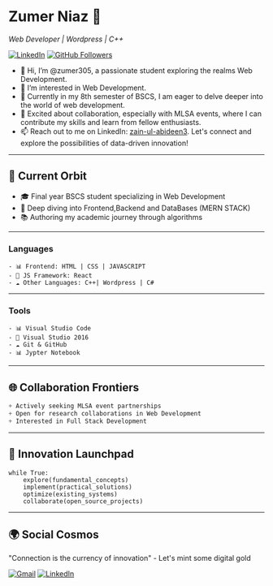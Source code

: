 
# Zumer Niaz 🤖
*Web Developer | Wordpress | C++*

[![LinkedIn](https://img.shields.io/badge/LinkedIn-Connect%20Professionally-blue?style=flat-square&logo=linkedin)](https://www.linkedin.com/in/zumer-niaz/)
[![GitHub Followers](https://img.shields.io/github/followers/zumer305?label=Follow%20%40zumer305&style=social)](https://github.com/zumer305)


- 👋 Hi, I’m @zumer305, a passionate student exploring the realms Web Development.
- 👀 I’m interested in Web Development.
- 🌱 Currently in my 8th semester of BSCS, I am eager to delve deeper into the world of web development.
- 💞️ Excited about collaboration, especially with MLSA events, where I can contribute my skills and learn from fellow enthusiasts.
- 📫 Reach out to me on LinkedIn: [zain-ul-abideen3](https://www.linkedin.com/in/zumer-niaz/). Let's connect and explore the possibilities of data-driven innovation!
---

## 🔭 Current Orbit
- 🎓 Final year BSCS student specializing in Web Development
- 🌱 Deep diving into Frontend,Backend and DataBases (MERN STACK)
- 📚 Authoring my academic journey through algorithms
---


### Languages
```
- 📊 Frontend: HTML | CSS | JAVASCRIPT
- 🧠 JS Framework: React 
- ☁️ Other Languages: C++| Wordpress | C#
```
---
### Tools
```
- 📊 Visual Studio Code
- 🧠 Visual Studio 2016
- ☁️ Git & GitHub
- 📊 Jypter Notebook
```
---

## 🌐 Collaboration Frontiers
```scss
+ Actively seeking MLSA event partnerships
+ Open for research collaborations in Web Development
+ Interested in Full Stack Development
```
---



## 🚀 Innovation Launchpad
```Web Development
while True:
    explore(fundamental_concepts)
    implement(practical_solutions)
    optimize(existing_systems)
    collaborate(open_source_projects)
```
---

## 🌍 Social Cosmos

"Connection is the currency of innovation" - Let's mint some digital gold

[![Gmail](https://img.shields.io/badge/-Gmail-EA4335?style=flat-square&logo=gmail&logoColor=white)](mailto:zumerniaz305@gmail.com)
[![LinkedIn](https://img.shields.io/badge/-LinkedIn-0A66C2?style=flat-square&logo=linkedin&logoColor=white)](https://linkedin.com/in/zumer305)






<!---
zumer305-portfolio/zumer305-portfolio is a ✨ special ✨ repository because its `README.md` (this file) appears on your GitHub profile.
You can click the Preview link to take a look at your changes.
--->
